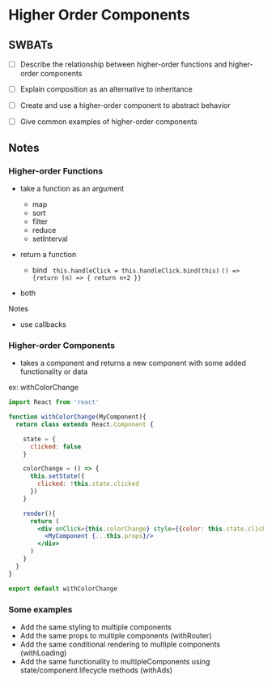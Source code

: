 # Higher Order Components


## SWBATs
- [ ] Describe the relationship between higher-order functions and higher-order components
- [ ] Explain composition as an alternative to inheritance
- [ ] Create and use a higher-order component to abstract behavior
- [ ] Give common examples of higher-order components


## Notes

### Higher-order Functions
- take a function as an argument
  - map
  - sort
  - filter
  - reduce
  - setInterval

- return a function
  - bind 
 ` this.handleClick = this.handleClick.bind(this)`
 `() => {return (n) => { return n+2 }}`


- both

Notes
- use callbacks



### Higher-order Components
- takes a component and returns a new component with some added functionality or data

























ex: withColorChange

```jsx
import React from 'react'

function withColorChange(MyComponent){
  return class extends React.Component {

    state = {
      clicked: false
    }

    colorChange = () => {
      this.setState({
        clicked: !this.state.clicked
      })
    }

    render(){
      return ( 
        <div onClick={this.colorChange} style={{color: this.state.clicked ? "blue" : "red"}}>
          <MyComponent {...this.props}/>
        </div>
      )
    }
  }
}

export default withColorChange
```

### Some examples

- Add the same styling to multiple components
- Add the same props to multiple components (withRouter)
- Add the same conditional rendering to multiple components (withLoading)
- Add the same functionality to multipleComponents using state/component lifecycle methods (withAds)